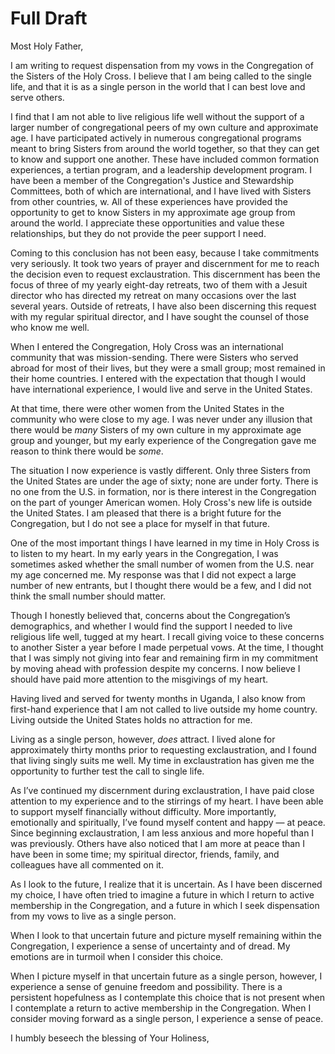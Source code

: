
# Full Draft

Most Holy Father,

I am writing to request dispensation from my vows in the Congregation of the Sisters of the Holy Cross. I believe that I am being called to the single life, and that it is as a single person in the world that I can best love and serve others.

I find that I am not able to live religious life well without the support of a larger number of congregational peers of my own culture and approximate age. I have participated actively in numerous congregational programs meant to bring Sisters from around the world together, so that they can get to know and support one another. These have included common formation experiences, a tertian program, and a leadership development program. I have been a member of the Congregation's Justice and Stewardship Committees, both of which are international, and I have lived with Sisters from other countries, w. All of these experiences have provided the opportunity to get to know Sisters in my approximate age group from around the world. I appreciate these opportunities and value these relationships, but they do not provide the peer support I need.

Coming to this conclusion has not been easy, because I take commitments very seriously. It took two years of prayer and discernment for me to reach the decision even to request exclaustration. This discernment has been the focus of three of my yearly eight-day retreats, two of them with a Jesuit director who has directed my retreat on many occasions over the last several years. Outside of retreats, I have also been discerning this request with my regular spiritual director, and I have sought the counsel of those who know me well.

When I entered the Congregation, Holy Cross was an international community that was mission-sending. There were Sisters who served abroad for most of their lives, but they were a small group; most remained in their home countries. I entered with the expectation that though I would have international experience, I would live and serve in the United States.

At that time, there were other women from the United States in the community who were close to my age. I was never under any illusion that there would be *many* Sisters of my own culture in my approximate age group and younger, but my early experience of the Congregation gave me reason to think there would be *some*.

The situation I now experience is vastly different. Only three Sisters from the United States are under the age of sixty; none are under forty. There is no one from the U.S. in formation, nor is there interest in the Congregation on the part of younger American women. Holy Cross's new life is outside the United States. I am pleased that there is a bright future for the Congregation, but I do not see a place for myself in that future.

One of the most important things I have learned in my time in Holy Cross is to listen to my heart. In my early years in the Congregation, I was sometimes asked whether the small number of women from the U.S. near my age concerned me. My response was that I did not expect a large number of new entrants, but I thought there would be a few, and I did not think the small number should matter.

Though I honestly believed that, concerns about the Congregation’s demographics, and whether I would find the support I needed to live religious life well, tugged at my heart. I recall giving voice to these concerns to another Sister a year before I made perpetual vows. At the time, I thought that I was simply not giving into fear and remaining firm in my commitment by moving ahead with profession despite my concerns. I now believe I should have paid more attention to the misgivings of my heart. 

Having lived and served for twenty months in Uganda, I also know from first-hand experience that I am not called to live outside my home country. Living outside the United States holds no attraction for me.

Living as a single person, however, *does* attract. I lived alone for approximately thirty months prior to requesting exclaustration, and I found that living singly suits me well. My time in exclaustration has given me the opportunity to further test the call to single life.

As I’ve continued my discernment during exclaustration, I have paid close attention to my experience and to the stirrings of my heart. I have been able to support myself financially without difficulty. More importantly, emotionally and spiritually, I’ve found myself content and happy — at peace. Since beginning exclaustration, I am less anxious and more hopeful than I was previously. Others have also noticed that I am more at peace than I have been in some time; my spiritual director, friends, family, and colleagues have all commented on it.

As I look to the future, I realize that it is uncertain. As I have been discerned my choice, I have often tried to imagine a future in which I return to active membership in the Congregation, and a future in which I seek dispensation from my vows to live as a single person.

When I look to that uncertain future and picture myself remaining within the Congregation, I experience a sense of uncertainty and of dread. My emotions are in turmoil when I consider this choice.

When I picture myself in that uncertain future as a single person, however, I experience a sense of genuine freedom and possibility. There is a persistent hopefulness as I contemplate this choice that is not present when I contemplate a return to active membership in the Congregation. When I consider moving forward as a single person, I experience a sense of peace.

<!--A paragraph about my employments in the congregation goes here, along with reiteration of my request for dispensation goes here. Principal employments: young adult ministry for the diocese and teaching at Holy Cross College (candidate); volunteer tutor at youth center in LA and intern at Jubilee USA Network (novice); secondary school math teacher and campus ministry work at Lakeview, lecturer at PCJ, vocation promotion (Uganda); teaching at Saint Mary's, committee work (Justice, Stewardship, local vocation group), Chapter (2014) delegate).-->

I humbly beseech the blessing of Your Holiness,
<!-- Signature -->